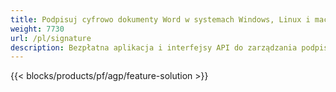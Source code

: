 ```yaml
---
title: Podpisuj cyfrowo dokumenty Word w systemach Windows, Linux i macOS 
weight: 7730
url: /pl/signature
description: Bezpłatna aplikacja i interfejsy API do zarządzania podpisami w dokumentach DOC, DOCX i ODT
---
```


{{< blocks/products/pf/agp/feature-solution >}} 

